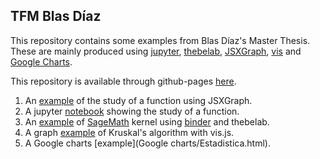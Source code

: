 ## TFM Blas Díaz

This repository contains some examples from Blas Díaz's Master Thesis. These are mainly produced using [jupyter](http://jupyter.org), [thebelab](https://github.com/minrk/thebelab), [JSXGraph](http://jsxgraph.uni-bayreuth.de/wp/index.html), [vis](http://visjs.org) and [Google Charts](https://developers.google.com/chart).

This repository is available through github-pages [here](https://pedritomelenas.github.io/tfm-latex-html-math).

1. An [example](jsxgraph/webjsx.html) of the study of a function using JSXGraph.
1. A jupyter [notebook](jupyter/ejemplo-sage-jupyter.ipynb) showing the study of a function.
1. An [example](thebelab/sage.html) of [SageMath](http://www.sagemath.org) kernel using [binder](https://mybinder.org) and thebelab.
1. A graph [example](vis/Kruskal.html) of Kruskal's algorithm with vis.js. 
1. A Google charts [example](Google charts/Estadistica.html).
